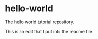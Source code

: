 # hello-world
The hello world tutorial repository.

This is an edit that I put into the readme file.
